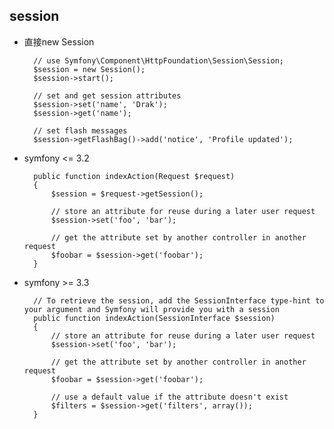 ## session
- 直接new Session

		// use Symfony\Component\HttpFoundation\Session\Session;
		$session = new Session();
		$session->start();
		
		// set and get session attributes
		$session->set('name', 'Drak');
		$session->get('name');
		
		// set flash messages
		$session->getFlashBag()->add('notice', 'Profile updated');
- symfony <= 3.2

		public function indexAction(Request $request)
		{
		    $session = $request->getSession();
		
		    // store an attribute for reuse during a later user request
		    $session->set('foo', 'bar');
		
		    // get the attribute set by another controller in another request
		    $foobar = $session->get('foobar');
		}
- symfony >= 3.3

		// To retrieve the session, add the SessionInterface type-hint to your argument and Symfony will provide you with a session
		public function indexAction(SessionInterface $session)
		{
		    // store an attribute for reuse during a later user request
		    $session->set('foo', 'bar');
		
		    // get the attribute set by another controller in another request
		    $foobar = $session->get('foobar');
		
		    // use a default value if the attribute doesn't exist
		    $filters = $session->get('filters', array());
		}